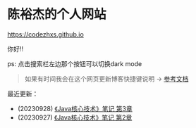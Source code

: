 # 陈裕杰的个人网站

<https://codezhxs.github.io>

你好!!

ps: 点击搜索栏左边那个按钮可以切换dark mode

> 如果有时间我会在这个网页更新博客快捷键说明 -> [参考文档](https://squidfunk.github.io/mkdocs-material/setup/setting-up-navigation/#keyboard-shortcuts-mkdocsyml)

最近更新：

- (20230928) [《Java核心技术》笔记 第3章](./dev/java/CoreJava/)
- (20230927) [《Java核心技术》笔记 第2章](./dev/java/CoreJava/)



